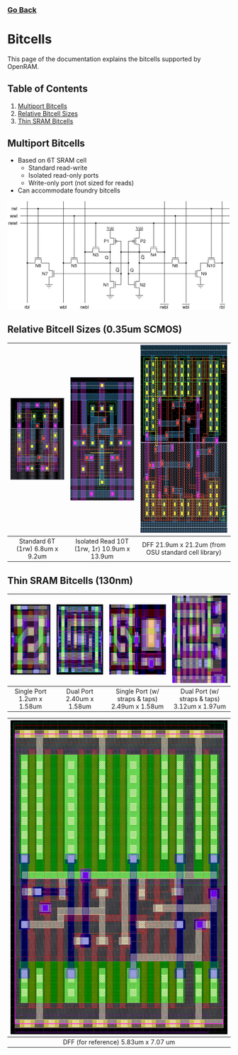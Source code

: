### [Go Back](./index.md#table-of-contents)

# Bitcells
This page of the documentation explains the bitcells supported by OpenRAM.



## Table of Contents
1. [Multiport Bitcells](#multiport-bitcells)
1. [Relative Bitcell Sizes](#relative-bitcell-sizes-035um-scmos)
1. [Thin SRAM Bitcells](#thin-sram-bitcells-130nm)



## Multiport Bitcells
* Based on 6T SRAM cell
    * Standard read-write
    * Isolated read-only ports
    * Write-only port (not sized for reads)
* Can accommodate foundry bitcells

![Multiport Bitcells](../assets/images/bitcells/multiport_bitcells.png)



## Relative Bitcell Sizes (0.35um SCMOS)
| <img height="184" src="../assets/images/bitcells/6t.png"> | <img height="278" src="../assets/images/bitcells/10t.png"> | <img height="424" src="../assets/images/bitcells/dff.png">   |
| :-----------------------------------------------: | :------------------------------------------------: | :--------------------------------------------------: |
| Standard 6T (1rw) 6.8um x 9.2um                   | Isolated Read 10T (1rw, 1r) 10.9um x 13.9um        | DFF 21.9um x 21.2um (from OSU standard cell library) |



## Thin SRAM Bitcells (130nm)
| <img height="158" src="../assets/images/bitcells/thin_single.png"> | <img height="158" src="../assets/images/bitcells/thin_dual.png"> | <img height="158" src="../assets/images/bitcells/thin_single_straps.png">   | <img height="197" src="../assets/images/bitcells/thin_dual_straps.png"> |
| :--------------------------------------------------------: | :------------------------------------------------------: | :-----------------------------------------------------------------: | :-------------------------------------------------------------: |
| Single Port 1.2um x 1.58um                                 | Dual Port 2.40um x 1.58um                                | Single Port (w/ straps & taps) 2.49um x 1.58um                      | Dual Port (w/ straps & taps) 3.12um x 1.97um                    |

| <img height="707" src="../assets/images/bitcells/dff_reference.png"> |
| :----------------------------------------------------------: |
| DFF (for reference) 5.83um x 7.07 um                         |
